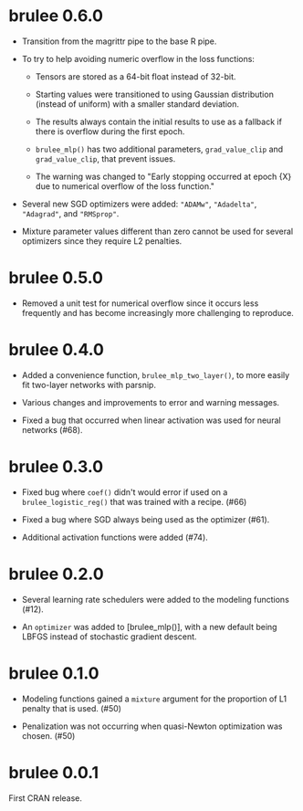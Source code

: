 # brulee 0.6.0

* Transition from the magrittr pipe to the base R pipe.

* To try to help avoiding numeric overflow in the loss functions: 

  * Tensors are stored as a 64-bit float instead of 32-bit. 
  
  * Starting values were transitioned to using Gaussian distribution (instead of uniform) with a smaller standard deviation. 
  
  * The results always contain the initial results to use as a fallback if there is overflow during the first epoch.

  * `brulee_mlp()` has two additional parameters, `grad_value_clip` and `grad_value_clip`, that prevent issues. 
  
  * The warning was changed to "Early stopping occurred at epoch {X} due to numerical overflow of the loss function."

* Several new SGD optimizers were added: `"ADAMw"`, `"Adadelta"`, `"Adagrad"`, and `"RMSprop"`.

* Mixture parameter values different than zero cannot be used for several optimizers since they require L2 penalties. 

# brulee 0.5.0

 * Removed a unit test for numerical overflow since it occurs less frequently and has become increasingly more challenging to reproduce.
 
# brulee 0.4.0

* Added a convenience function, `brulee_mlp_two_layer()`, to more easily fit two-layer networks with parsnip.  

* Various changes and improvements to error and warning messages. 

* Fixed a bug that occurred when linear activation was used for neural networks (#68). 

# brulee 0.3.0

* Fixed bug where `coef()` didn't would error if used on a `brulee_logistic_reg()` that was trained with a recipe. (#66)

* Fixed a bug where SGD always being used as the optimizer (#61). 

* Additional activation functions were added (#74). 

# brulee 0.2.0

* Several learning rate schedulers were added to the modeling functions (#12).

* An `optimizer` was added to [brulee_mlp()], with a new default being LBFGS instead of stochastic gradient descent. 

# brulee 0.1.0

* Modeling functions gained a `mixture` argument for the proportion of L1 penalty that is used. (#50)

* Penalization was not occurring when quasi-Newton optimization was chosen. (#50)

# brulee 0.0.1

First CRAN release.

